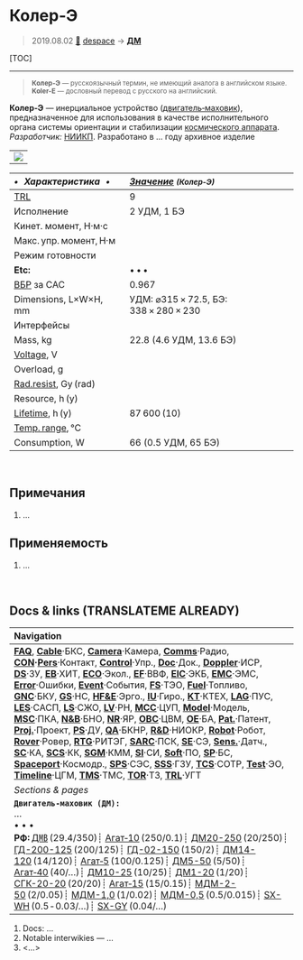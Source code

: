 # Колер‑Э
> 2019.08.02 [🚀](../index/index.md) [despace](index.md) → **[ДМ](iu.md)**

[TOC]

---

> <small>**Колер‑Э** — русскоязычный термин, не имеющий аналога в английском языке. **Koler-E** — дословный перевод с русского на английский.</small>

**Колер‑Э** — инерциальное устройство ([двигатель‑маховик](iu.md)), предназначенное для использования в качестве исполнительного органа системы ориентации и стабилизации [космического аппарата](sc.md).  
*Разработчик:* [НИИКП](zz_niicom.md). Разработано в … году архивное изделие

| |
|:--|
|[![](f/iu/k/koler_e_pic1_thumb.jpg)](f/iu/k/koler_e_pic1.png)|

<small>

|*•    Характеристика    •*|*[Значение](si.md) <small>(Колер‑Э)</small>*|
|:--|:--|
|[TRL](trl.md)|9|
|Исполнение|2 УДМ, 1 БЭ|
|Кинет. момент, Н·м·с| |
|Макс. упр. момент, Н·м| |
|Режим готовности| |
|**Etc:**|• • •|
|[ВБР](qa.md) за САС|0.967|
|Dimensions, L×W×H, mm|УДМ: ⌀315 × 72.5, БЭ: 338 × 280 × 230|
|Интерфейсы| |
|Mass, kg|22.8 (4.6 УДМ, 13.6 БЭ)|
|[Voltage](voltage.md), V| |
|Overload, g| |
|[Rad.resist](ion_rad.md), Gy (rad)| |
|Resource, h (y)| |
|[Lifetime](lifetime.md), h (y)|87 600 (10)|
|[Temp. range](tcs.md), ℃| |
|Consumption, W|66 (0.5 УДМ, 65 БЭ)|

</small>



<p style="page-break-after:always"> </p>

## Примечания
   1. …



## Применяемость
   1. …



<p style="page-break-after:always"> </p>

## Docs & links (TRANSLATEME ALREADY)
|Navigation|
|:--|
|**[FAQ](faq.md)**, **[Cable](cable.md)**·БКС, **[Camera](cam.md)**·Камера, **[Comms](comms.md)**·Радио, **[CON](contact.md)·[Pers](person.md)**·Контакт, **[Control](control.md)**·Упр., **[Doc](doc.md)**·Док., **[Doppler](doppler.md)**·ИСР, **[DS](ds.md)**·ЗУ, **[EB](eb.md)**·ХИТ, **[ECO](ecology.md)**·Экол., **[EF](ef.md)**·ВВФ, **[ElC](elc.md)**·ЭКБ, **[EMC](emc.md)**·ЭМС, **[Error](error.md)**·Ошибки, **[Event](event.md)**·События, **[FS](fs.md)**·ТЭО, **[Fuel](fuel.md)**·Топливо, **[GNC](gnc.md)**·БКУ, **[GS](scs.md)**·НС, **[HF&E](hfe.md)**·Эрго., **[IU](iu.md)**·Гиро., **[KT](kt.md)**·КТЕХ, **[LAG](lag.md)**·ПУC, **[LES](les.md)**·САСП, **[LS](ls.md)**·СЖО, **[LV](lv.md)**·РН, **[MCC](mcc.md)**·ЦУП, **[Model](model.md)**·Модель, **[MSC](sc.md)**·ПКА, **[N&B](nnb.md)**·БНО, **[NR](nr.md)**·ЯР, **[OBC](obc.md)**·ЦВМ, **[OE](oe.md)**·БА, **[Pat.](патент.md)**·Патент, **[Proj.](project.md)**·Проект, **[PS](ps.md)**·ДУ, **[QA](qa.md)**·БКНР, **[R&D](rnd.md)**·НИОКР, **[Robot](robotics.md)**·Робот, **[Rover](rover.md)**·Ровер, **[RTG](rtg.md)**·РИТЭГ, **[SARC](sarc.md)**·ПСК, **[SE](se.md)**·СЭ, **[Sens.](sensor.md)**·Датч., **[SC](sc.md)**·КА, **[SCS](scs.md)**·КК, **[SGM](sgm.md)**·КММ, **[SI](si.md)**·СИ, **[Soft](soft.md)**·ПО, **[SP](sp.md)**·БС, **[Spaceport](spaceport.md)**·Космодр., **[SPS](sps.md)**·СЭС, **[SSS](sss.md)**·ГЗУ, **[TCS](tcs.md)**·СОТР, **[Test](test.md)**·ЭО, **[Timeline](timeline.md)**·ЦГМ, **[TMS](tms.md)**·ТМС, **[TOR](tor.md)**·ТЗ, **[TRL](trl.md)**·УГТ|
|*Sections & pages*|
|**`Двигатель‑маховик (ДМ):`**<br> …<br>• • •<br> **РФ:** [Д㎆](dmb.md) (29.4/350)┊ [Агат‑10](agat_10.md) (250/0.1)┊ [ДМ20-250](dm20_250.md) (20/250)┊ [ГД-200-125](gd_200_125.md) (200/125)┊ [ГД-02-150](gd_02_150.md) (150/2)┊ [ДМ14-120](dm14_120.md) (14/120)┊ [Агат‑5](agat_5.md) (100/0.125)┊ [ДМ5-50](dm5_50.md) (5/50)┊ [Агат‑40](agat_40.md) (40/…)┊ [ДМ10-25](dm10_25.md) (10/25)┊ [ДМ1-20](dm1_20.md) (1/20)┊ [СГК-20-20](sgk_20_20.md) (20/20)┊ [Агат‑15](agat_15.md) (15/0.15)┊ [МДМ-2-50](mdm_2_50.md) (2/0.05)┊ [МДМ-1,0](mdm_1_0.md) (1/0.02)┊ [МДМ-0,5](mdm_0_5.md) (0.5/0.015)┊ [SX-WH](sx_wh.md) (0.5 ‑ 0.03/…)┊ [SX-GY](sx_gy.md) (0.04/…)|

   1. Docs: …
   1. Notable interwikies — …
   1. <…>
